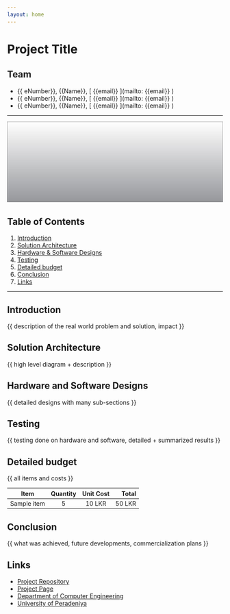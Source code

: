 ```yaml
---
layout: home
---
```


# Project Title

## Team 
- {{ eNumber}}, {{Name}}, [  {{email}}  ](mailto:  {{email}}  )
- {{ eNumber}}, {{Name}}, [  {{email}}  ](mailto:  {{email}}  )
- {{ eNumber}}, {{Name}}, [  {{email}}  ](mailto:  {{email}}  )
---

[//]: # (photo/drawing of the final hardware)
![{{Project Name}}](img_cover.jpg)


## Table of Contents
1. [Introduction](#introduction)
2. [Solution Architecture](#solution-architecture )
3. [Hardware & Software Designs](#hardware-and-software-designs)
4. [Testing](#testing)
5. [Detailed budget](#detailed-budget)
6. [Conclusion](#conclusion)
7. [Links](#links)

---

## Introduction

{{ description of the real world problem and solution, impact }}

## Solution Architecture 

{{ high level diagram + description }}

## Hardware and Software Designs

{{ detailed designs with many sub-sections }}

## Testing 

{{ testing done on hardware and software, detailed + summarized results }}

## Detailed budget 

{{ all items and costs }}

| Item          | Quantity  | Unit Cost  | Total  |
| ------------- |:---------:|:----------:|-------:|
| Sample item   | 5         | 10 LKR     | 50 LKR |

## Conclusion

{{ what was achieved, future developments, commercialization plans }}

## Links

- [Project Repository](https://github.com/cepdnaclk/repository-name)
- [Project Page](https://cepdnaclk.github.io/repository-name)
- [Department of Computer Engineering](http://www.ce.pdn.ac.lk/)
- [University of Peradeniya](https://eng.pdn.ac.lk/)



[//]: # (Please refer this to learn more about Markdown syntax)
[//]: # (https://github.com/adam-p/markdown-here/wiki/Markdown-Cheatsheet)


